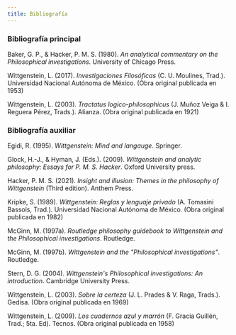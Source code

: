 ```yaml
---
title: Bibliografía
---
```


### Bibliografía principal

Baker, G. P., & Hacker, P. M. S. (1980). *An analytical commentary on
the Philosophical investigations*. University of Chicago Press.

Wittgenstein, L. (2017). *Investigaciones Filosóficas* (C. U. Moulines,
Trad.). Universidad Nacional Autónoma de México. (Obra original
publicada en 1953)

Wittgenstein, L. (2003). *Tractatus logico-philosophicus* (J. Muñoz
Veiga & I. Reguera Pérez, Trads.). Alianza. (Obra original publicada en
1921)

### Bibliografía auxiliar

Egidi, R. (1995). *Wittgenstein: Mind and langauge*. Springer.

Glock, H.-J., & Hyman, J. (Eds.). (2009). *Wittgenstein and analytic
philosophy: Essays for P. M. S. Hacker*. Oxford University press.

Hacker, P. M. S. (2021). *Insight and illusion: Themes in the philosophy
of Wittgenstein* (Third edition). Anthem Press.

Kripke, S. (1989). *Wittgenstein: Reglas y lenguaje privado* (A.
Tomasini Bassols, Trad.). Universidad Nacional Autónoma de México. (Obra
original publicada en 1982)

McGinn, M. (1997a). *Routledge philosophy guidebook to Wittgenstein and
the Philosophical investigations*. Routledge.

McGinn, M. (1997b). *Wittgenstein and the "Philosophical
investigations"*. Routledge.

Stern, D. G. (2004). *Wittgenstein's Philosophical investigations: An
introduction*. Cambridge University Press.

Wittgenstein, L. (2003). *Sobre la certeza* (J. L. Prades & V. Raga,
Trads.). Gedisa. (Obra original publicada en 1969)

Wittgenstein, L. (2009). *Los cuadernos azul y marrón* (F. Gracia
Guillén, Trad.; 5ta. Ed). Tecnos. (Obra original publicada en 1958)
